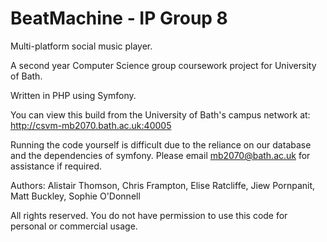 BeatMachine - IP Group 8
===========

Multi-platform social music player.

A second year Computer Science group coursework project for University of Bath.

Written in PHP using Symfony.

You can view this build from the University of Bath's campus network at: http://csvm-mb2070.bath.ac.uk:40005

Running the code yourself is difficult due to the reliance on our database and the dependencies of symfony. Please email mb2070@bath.ac.uk for assistance if required.

Authors:
Alistair Thomson, Chris Frampton, Elise Ratcliffe, Jiew Pornpanit, Matt Buckley, Sophie O'Donnell

All rights reserved. You do not have permission to use this code for personal or commercial usage.
